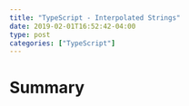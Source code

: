```yaml
---
title: "TypeScript - Interpolated Strings"
date: 2019-02-01T16:52:42-04:00
type: post
categories: ["TypeScript"]
---
```


# Summary

